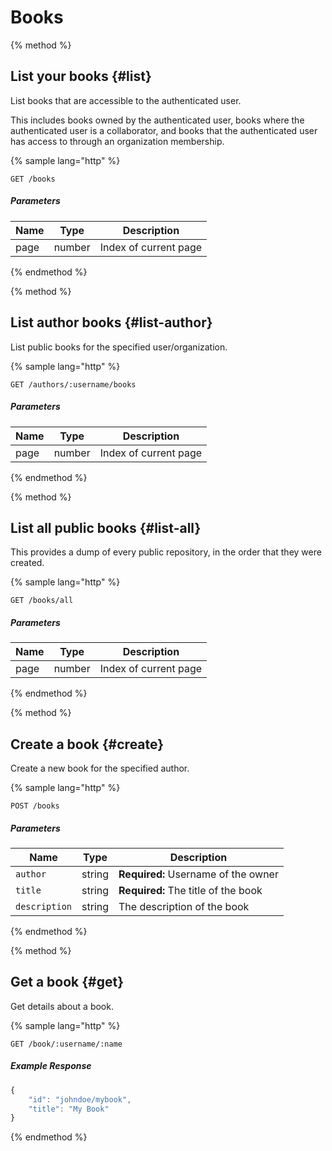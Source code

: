 # Books

{% method %}
## List your books {#list}

List books that are accessible to the authenticated user.

This includes books owned by the authenticated user, books where the authenticated user is a collaborator, and books that the authenticated user has access to through an organization membership.

{% sample lang="http" %}
```
GET /books
```

##### Parameters

| Name | Type | Description |
| ---- | ---- | ----------- |
| page | number | Index of current page |
{% endmethod %}


{% method %}
## List author books {#list-author}

List public books for the specified user/organization.

{% sample lang="http" %}
```
GET /authors/:username/books
```

##### Parameters

| Name | Type | Description |
| ---- | ---- | ----------- |
| page | number | Index of current page |
{% endmethod %}

{% method %}
## List all public books {#list-all}

This provides a dump of every public repository, in the order that they were created.

{% sample lang="http" %}
```
GET /books/all
```

##### Parameters

| Name | Type | Description |
| ---- | ---- | ----------- |
| page | number | Index of current page |
{% endmethod %}

{% method %}
## Create a book {#create}

Create a new book for the specified author.

{% sample lang="http" %}
```
POST /books
```

##### Parameters

| Name | Type | Description |
| ---- | ---- | ----------- |
| `author` | string | **Required:** Username of the owner |
| `title` | string | **Required:** The title of the book |
| `description` | string | The description of the book |
{% endmethod %}


{% method %}
## Get a book {#get}

Get details about a book.

{% sample lang="http" %}
```
GET /book/:username/:name
```

##### Example Response

```js
{
    "id": "johndoe/mybook",
    "title": "My Book"
}
```
{% endmethod %}
